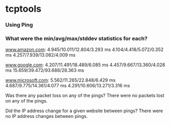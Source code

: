 # tcptools
### Using Ping
### What were the min/avg/max/stddev statistics for each?
www.amazon.com:
4.945/10.011/12.804/3.293 ms
4.104/4.418/5.072/0.352 ms
4.257/7.939/13.082/4.009 ms

www.google.com:
4.207/11.491/18.489/6.085 ms
4.457/9.667/13.360/4.028 ms
15.659/39.472/93.688/28.363 ms

www.microsoft.com:
5.562/11.265/22.848/6.429 ms
4.687/9.775/14.361/4.077 ms
4.291/10.606/13.271/3.316 ms


Was there any packet loss on any of the pings?
There were no packets lost on any of the pings.


Did the IP address change for a given website between pings?
There were no IP address changes between pings.
